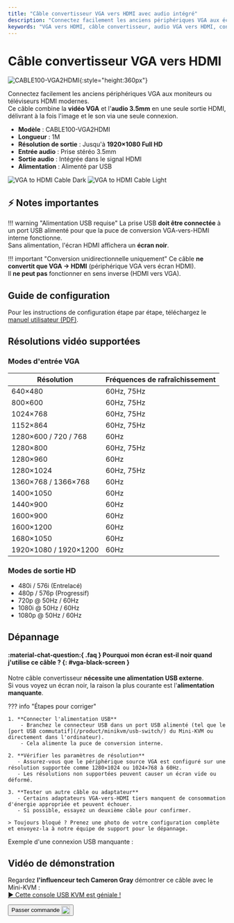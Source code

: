 ```yaml
---
title: "Câble convertisseur VGA vers HDMI avec audio intégré"
description: "Connectez facilement les anciens périphériques VGA aux écrans HDMI modernes avec notre câble convertisseur, complet avec support audio intégré et alimentation USB."
keywords: "VGA vers HDMI, câble convertisseur, audio VGA vers HDMI, connexion périphérique legacy, conversion vidéo"
---
```


# Câble convertisseur VGA vers HDMI

![CABLE100-VGA2HDMI](https://assets.openterface.com/images/product/part/CABLE100-VGA2HDMI-1.webp){:style="height:360px"}

Connectez facilement les anciens périphériques VGA aux moniteurs ou téléviseurs HDMI modernes.  
Ce câble combine la **vidéo VGA** et l'**audio 3.5mm** en une seule sortie HDMI, délivrant à la fois l'image et le son via une seule connexion.

-   **Modèle** : CABLE100-VGA2HDMI
-   **Longueur** : 1M
-   **Résolution de sortie** : Jusqu'à **1920×1080 Full HD**
-   **Entrée audio** : Prise stéréo 3.5mm
-   **Sortie audio** : Intégrée dans le signal HDMI
-   **Alimentation** : Alimenté par USB

![VGA to HDMI Cable Dark](vga2hdmi-connect-dark.svg#only-dark)
![VGA to HDMI Cable Light](vga2hdmi-connect-light.svg#only-light)

## ⚡ Notes importantes

!!! warning "Alimentation USB requise"
La prise USB **doit être connectée** à un port USB alimenté pour que la puce de conversion VGA-vers-HDMI interne fonctionne.  
Sans alimentation, l'écran HDMI affichera un **écran noir**.

!!! important "Conversion unidirectionnelle uniquement"
Ce câble **ne convertit que VGA → HDMI** (périphérique VGA vers écran HDMI).  
Il **ne peut pas** fonctionner en sens inverse (HDMI vers VGA).

## Guide de configuration

Pour les instructions de configuration étape par étape, téléchargez le [manuel utilisateur (PDF)](https://github.com/TechxArtisanStudio/Openterface/blob/main/product-printed-materials/vga2hdmi-manual-300-100-2040928.pdf).

## Résolutions vidéo supportées

### **Modes d'entrée VGA**

| Résolution            | Fréquences de rafraîchissement |
| --------------------- | ------------------------------ |
| 640×480               | 60Hz, 75Hz                     |
| 800×600               | 60Hz, 75Hz                     |
| 1024×768              | 60Hz, 75Hz                     |
| 1152×864              | 60Hz, 75Hz                     |
| 1280×600 / 720 / 768  | 60Hz                           |
| 1280×800              | 60Hz, 75Hz                     |
| 1280×960              | 60Hz                           |
| 1280×1024             | 60Hz, 75Hz                     |
| 1360×768 / 1366×768   | 60Hz                           |
| 1400×1050             | 60Hz                           |
| 1440×900              | 60Hz                           |
| 1600×900              | 60Hz                           |
| 1600×1200             | 60Hz                           |
| 1680×1050             | 60Hz                           |
| 1920×1080 / 1920×1200 | 60Hz                           |

### **Modes de sortie HD**

-   480i / 576i (Entrelacé)
-   480p / 576p (Progressif)
-   720p @ 50Hz / 60Hz
-   1080i @ 50Hz / 60Hz
-   1080p @ 50Hz / 60Hz

## Dépannage

#### :material-chat-question:{ .faq } Pourquoi mon écran est-il noir quand j'utilise ce câble ? {: #vga-black-screen }

Notre câble convertisseur **nécessite une alimentation USB externe**.  
Si vous voyez un écran noir, la raison la plus courante est l'**alimentation manquante**.

??? info "Étapes pour corriger"

    1. **Connecter l'alimentation USB**
        - Branchez le connecteur USB dans un port USB alimenté (tel que le [port USB commutatif](/product/minikvm/usb-switch/) du Mini-KVM ou directement dans l'ordinateur).
        - Cela alimente la puce de conversion interne.

    2. **Vérifier les paramètres de résolution**
       - Assurez-vous que le périphérique source VGA est configuré sur une résolution supportée comme 1280×1024 ou 1024×768 à 60Hz.
       - Les résolutions non supportées peuvent causer un écran vide ou déformé.

    3. **Tester un autre câble ou adaptateur**
       - Certains adaptateurs VGA-vers-HDMI tiers manquent de consommation d'énergie appropriée et peuvent échouer.
       - Si possible, essayez un deuxième câble pour confirmer.

    > Toujours bloqué ? Prenez une photo de votre configuration complète et envoyez-la à notre équipe de support pour le dépannage.

Exemple d'une connexion USB manquante :  
<img src="https://pbs.twimg.com/media/GnCqHVlWgAAVGqY?format=jpg&name=small" alt="" style="max-width:180px;vertical-align:middle;" onerror="this.style.display='none'">  
<img src="https://pbs.twimg.com/media/GnCqGa8WQAAOr6m?format=jpg&name=small" alt="" style="max-width:180px;vertical-align:middle;" onerror="this.style.display='none'">

## Vidéo de démonstration

Regardez **l'influenceur tech Cameron Gray** démontrer ce câble avec le Mini-KVM :  
[▶ Cette console USB KVM est géniale !](https://youtu.be/xAEQpWyfY-c?si=auB5NtqHVw2C7iIK&t=1693)

<button class="md-button" onclick="window.location.href='https://shop.techxartisan.com/products/vga-to-hdmi-converter-cable'"> 
  Passer commande <img src="https://assets.openterface.com/images/trademark/txa.svg" alt="TxA Shop" style="vertical-align: middle; height: 20px;">
</button>
